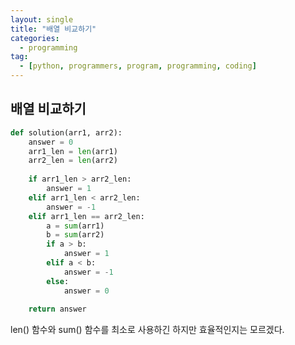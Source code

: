 ```yaml
---
layout: single
title: "배열 비교하기"
categories:
  - programming
tag:
  - [python, programmers, program, programming, coding]
---
```


## 배열 비교하기  

```python
def solution(arr1, arr2):
    answer = 0
    arr1_len = len(arr1)
    arr2_len = len(arr2)
    
    if arr1_len > arr2_len:
        answer = 1
    elif arr1_len < arr2_len:
        answer = -1
    elif arr1_len == arr2_len:
        a = sum(arr1)
        b = sum(arr2)
        if a > b:
            answer = 1
        elif a < b:
            answer = -1
        else:
            answer = 0
   
    return answer
```

len() 함수와 sum() 함수를 최소로 사용하긴 하지만 효율적인지는 모르겠다.
